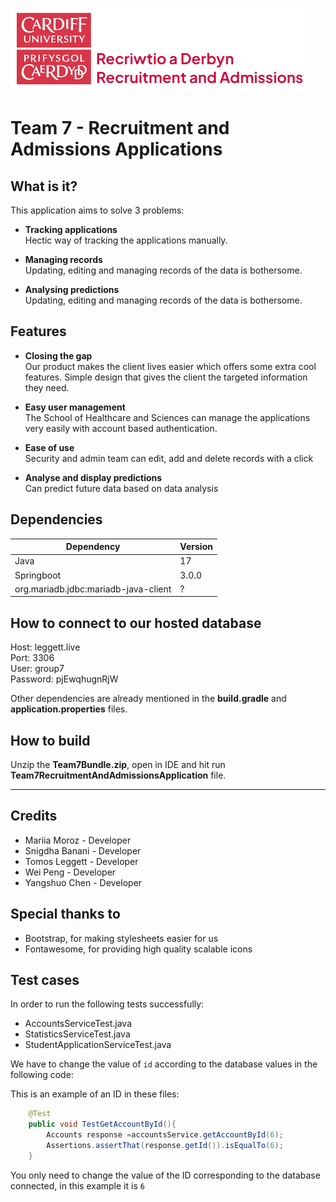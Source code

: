 ![](Project_Logo.png)

# Team 7 - Recruitment and Admissions Applications

## What is it?

This application aims to solve 3 problems:

- **Tracking applications** \
Hectic way of tracking the applications manually.

- **Managing records** \
Updating, editing and managing records of the data is bothersome.

- **Analysing predictions** \
Updating, editing and managing records of the data is bothersome.

## Features

- **Closing the gap** \
Our product makes the client lives easier which offers some extra cool features. Simple design that gives the client the targeted information they need.

- **Easy user management** \
The School of Healthcare and Sciences can manage the applications very easily with account based authentication.

- **Ease of use** \
Security and admin team can edit, add and delete records with a click

- **Analyse and display predictions** \
Can predict future data based on data analysis

## Dependencies

|Dependency|Version|
|-----------|-----------|
|Java|17|
|Springboot|3.0.0|
|org.mariadb.jdbc:mariadb-java-client|?|

## How to connect to our hosted database
Host: leggett.live \
Port: 3306 \
User: group7 \
Password: pjEwqhugnRjW

Other dependencies are already mentioned in the **build.gradle** and **application.properties** files.

## How to build
Unzip the **Team7Bundle.zip**, open in IDE and hit run **Team7RecruitmentAndAdmissionsApplication** file.

---

## Credits
- Mariia Moroz - Developer
- Snigdha Banani - Developer
- Tomos Leggett - Developer
- Wei Peng - Developer
- Yangshuo Chen - Developer

## Special thanks to
- Bootstrap, for making stylesheets easier for us
- Fontawesome, for providing high quality scalable icons

## Test cases
In order to run the following tests successfully:
- AccountsServiceTest.java
- StatisticsServiceTest.java
- StudentApplicationServiceTest.java

We have to change the value of `id` according to the database values in the following code:

This is an example of an ID in these files:
```java
    @Test
    public void TestGetAccountById(){
        Accounts response =accountsService.getAccountById(6);
        Assertions.assertThat(response.getId()).isEqualTo(6);
    }
```

You only need to change the value of the ID corresponding to the database connected, in this example it is `6`